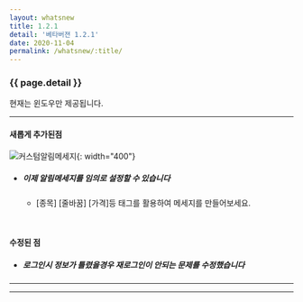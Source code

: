 ```yaml
---
layout: whatsnew
title: 1.2.1
detail: '베타버젼 1.2.1'
date: 2020-11-04
permalink: /whatsnew/:title/
---
```

### {{ page.detail }}

현재는 윈도우만 제공됩니다.

---

#### 새롭게 추가된점

![커스텀알림메세지][1]{: width="400"}
- ##### 이제 알림메세지를 임의로 설정할 수 있습니다
    - [종목] [줄바꿈] [가격]등 태그를 활용하여 메세지를 만들어보세요.    

<br />

#### 수정된 점
- ##### 로그인시 정보가 틀렸을경우 재로그인이 안되는 문제를 수정했습니다

---

[1]: https://frombit.github.io/kstock/img/forDes/customNotiMsg.png

--- 
